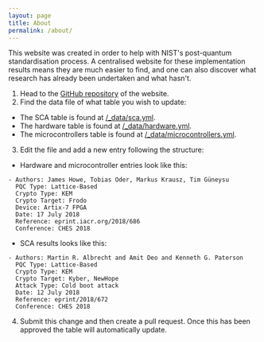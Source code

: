 ```yaml
---
layout: page
title: About
permalink: /about/
---
```


This website was created in order to help with NIST's post-quantum standardisation process. A centralised website for these implementation results means they are much easier to find, and one can also discover what research has already been undertaken and what hasn't.

1. Head to the [GitHub repository](https://github.com/pqczoo/pqczoo.github.io/) of the website.
2. Find the data file of what table you wish to update:
  - The SCA table is found at [/_data/sca.yml](https://github.com/pqczoo/pqczoo.github.io/blob/master/_data/sca.yml).
  - The hardware table is found at [/_data/hardware.yml](https://github.com/pqczoo/pqczoo.github.io/blob/master/_data/hardware.yml). 
  - The microcontrollers table is found at [/_data/microcontrollers.yml](https://github.com/pqczoo/pqczoo.github.io/blob/master/_data/hardware.yml).
3. Edit the file and add a new entry following the structure:
  - Hardware and microcontroller entries look like this:
```
- Authors: James Howe, Tobias Oder, Markus Krausz, Tim Güneysu
  PQC Type: Lattice-Based
  Crypto Type: KEM
  Crypto Target: Frodo
  Device: Artix-7 FPGA
  Date: 17 July 2018
  Reference: eprint.iacr.org/2018/686
  Conference: CHES 2018
```
  - SCA results looks like this:
```
- Authors: Martin R. Albrecht and Amit Deo and Kenneth G. Paterson
  PQC Type: Lattice-Based
  Crypto Type: KEM
  Crypto Target: Kyber, NewHope
  Attack Type: Cold boot attack
  Date: 12 July 2018
  Reference: eprint/2018/672
  Conference: CHES 2018
```
4. Submit this change and then create a pull request. Once this has been approved the table will automatically update.
